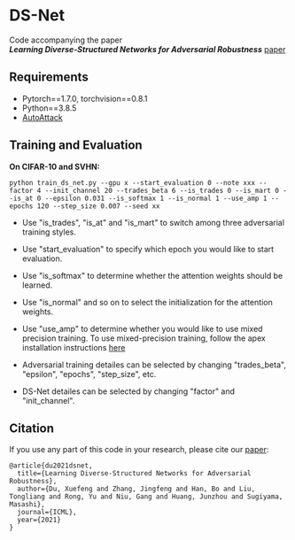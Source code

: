 # DS-Net

Code accompanying the paper  
***Learning Diverse-Structured Networks for Adversarial Robustness*** [paper](https://arxiv.org/abs/2102.01886)  
<!-- -->

## Requirements
+ Pytorch==1.7.0, torchvision==0.8.1
+ Python==3.8.5
+ [AutoAttack](https://github.com/fra31/auto-attack)

## Training and Evaluation

**On CIFAR-10 and SVHN:**

```
python train_ds_net.py --gpu x --start_evaluation 0 --note xxx --factor 4 --init_channel 20 --trades_beta 6 --is_trades 0 --is_mart 0 --is_at 0 --epsilon 0.031 --is_softmax 1 --is_normal 1 --use_amp 1 --epochs 120 --step_size 0.007 --seed xx
```
+ Use "is_trades", "is_at" and "is_mart" to switch among three adversarial training styles.

+ Use "start_evaluation" to specify which epoch you would like to start evaluation.

+ Use "is_softmax" to determine whether the attention weights should be learned.

+ Use "is_normal" and so on to select the initialization for the attention weights.

+ Use "use_amp" to determine whether you would like to use mixed precision training. To use mixed-precision training, follow the apex installation instructions [here](https://github.com/NVIDIA/apex#quick-start)

+ Adversarial training detailes can be selected by changing "trades_beta", "epsilon", "epochs", "step_size", etc.

+ DS-Net detailes can be selected by changing "factor" and "init_channel".

## Citation
If you use any part of this code in your research, please cite our [paper](https://arxiv.org/abs/2102.01886):
```
@article{du2021dsnet,
  title={Learning Diverse-Structured Networks for Adversarial Robustness},
  author={Du, Xuefeng and Zhang, Jingfeng and Han, Bo and Liu, Tongliang and Rong, Yu and Niu, Gang and Huang, Junzhou and Sugiyama, Masashi},
  journal={ICML},
  year={2021}
}
```